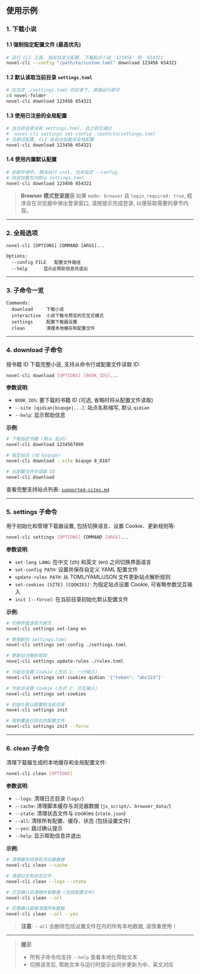 ## 使用示例

### 1. 下载小说

#### 1.1 强制指定配置文件 (最高优先)

```bash
# 运行 CLI 工具, 指定自定义配置, 下载起点小说 '123456' 和 '654321'
novel-cli --config "/path/to/custom.toml" download 123456 654321
````

#### 1.2 默认读取当前目录 `settings.toml`

```bash
# 在包含 ./settings.toml 的目录下, 直接运行即可
cd novel-folder
novel-cli download 123456 654321
```

#### 1.3 使用已注册的全局配置

```bash
# 当当前目录没有 settings.toml, 且之前已通过
# `novel-cli settings set-config ./path/to/settings.toml`
# 注册过配置, CLI 会自动加载该全局配置
novel-cli download 123456 654321
```

#### 1.4 使用内置默认配置

```bash
# 全新环境中, 既未执行 init, 也未指定 --config,
# 则会加载包内默认 settings.toml
novel-cli download 123456 654321
```

> **Browser 模式登录提示**
> 如果 `mode: browser` 且 `login_required: true`, 程序会在浏览器中弹出登录窗口,
> 请按提示完成登录, 以便获取需要的章节内容。

---

### 2. 全局选项

```text
novel-cli [OPTIONS] COMMAND [ARGS]...

Options:
  --config FILE   配置文件路径
  --help      显示此帮助信息并退出
```

---

### 3. 子命令一览

```text
Commands:
  download     下载小说
  interactive  小说下载与预览的交互式模式
  settings     配置下载器设置
  clean        清理本地缓存和配置文件
```

---

### 4. download 子命令

按书籍 ID 下载完整小说, 支持从命令行或配置文件读取 ID:

```bash
novel-cli download [OPTIONS] [BOOK_IDS]...
```

**参数说明**:

* `BOOK_IDS`: 要下载的书籍 ID (可选, 省略时将从配置文件读取)
* `--site [qidian|biquge|...]`: 站点名称缩写, 默认 `qidian`
* `--help`: 显示帮助信息

**示例**:

```bash
# 下载指定书籍 (默认 起点)
novel-cli download 1234567890

# 指定站点 (如 biquge)
novel-cli download --site biquge 8_8187

# 从配置文件中读取 ID
novel-cli download
```

查看完整支持站点列表: [`supported-sites.md`](./6-supported-sites.md)

---

### 5. settings 子命令

用于初始化和管理下载器设置, 包括切换语言、设置 Cookie、更新规则等:

```bash
novel-cli settings [OPTIONS] COMMAND [ARGS]...
```

**参数说明**:

* `set-lang LANG`: 在中文 (zh) 和英文 (en) 之间切换界面语言
* `set-config PATH`: 设置并保存自定义 YAML 配置文件
* `update-rules PATH`: 从 TOML/YAML/JSON 文件更新站点解析规则
* `set-cookies [SITE] [COOKIES]`: 为指定站点设置 Cookie, 可省略参数交互输入
* `init [--force]`: 在当前目录初始化默认配置文件

**示例:**

```bash
# 切换界面语言为英文
novel-cli settings set-lang en

# 使用新的 settings.toml
novel-cli settings set-config ./settings.toml

# 更新站点解析规则
novel-cli settings update-rules ./rules.toml

# 为起点设置 Cookie (方式 1: 一行输入)
novel-cli settings set-cookies qidian '{"token": "abc123"}'

# 为起点设置 Cookie (方式 2: 交互输入)
novel-cli settings set-cookies

# 初始化默认配置到当前目录
novel-cli settings init

# 强制覆盖已存在的配置文件
novel-cli settings init --force
```

---

### 6. clean 子命令

清理下载器生成的本地缓存和全局配置文件:

```bash
novel-cli clean [OPTIONS]
```

**参数说明**:

* `--logs`: 清理日志目录 (`logs/`)
* `--cache`: 清理脚本缓存与浏览器数据 (`js_script/`、`browser_data/`)
* `--state`: 清理状态文件与 cookies (`state.json`)
* `--all`: 清除所有配置、缓存、状态 (包括设置文件)
* `--yes`: 跳过确认提示
* `--help`: 显示帮助信息并退出

**示例:**

```bash
# 清理缓存目录和浏览器数据
novel-cli clean --cache

# 清理日志和状态文件
novel-cli clean --logs --state

# 交互确认后清理所有数据 (包括配置文件)
novel-cli clean --all

# 无需确认直接清理所有数据
novel-cli clean --all --yes
```

> **注意**: `--all` 会删除包括设置文件在内的所有本地数据, 请慎重使用！

---

> **提示**
>
> * 所有子命令均支持 `--help` 查看本地化帮助文本
> * 切换语言后, 帮助文本与运行时提示会同步更新为中、英文对应
